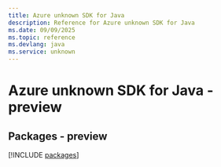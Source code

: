 ```yaml
---
title: Azure unknown SDK for Java
description: Reference for Azure unknown SDK for Java
ms.date: 09/09/2025
ms.topic: reference
ms.devlang: java
ms.service: unknown
---
```

# Azure unknown SDK for Java - preview
## Packages - preview
[!INCLUDE [packages](unknown-index.md)]